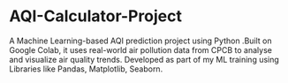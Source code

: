 # AQI-Calculator-Project
A Machine Learning-based AQI prediction project using Python .Built on Google Colab, it uses real-world air pollution data from CPCB to analyse and visualize air quality trends. Developed as part of my ML training using Libraries like Pandas,  Matplotlib, Seaborn.
